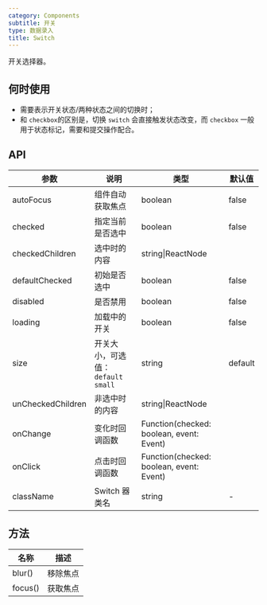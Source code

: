 ```yaml
---
category: Components
subtitle: 开关
type: 数据录入
title: Switch
---
```


开关选择器。

## 何时使用

- 需要表示开关状态/两种状态之间的切换时；
- 和 `checkbox`的区别是，切换 `switch` 会直接触发状态改变，而 `checkbox` 一般用于状态标记，需要和提交操作配合。

## API

| 参数 | 说明 | 类型 | 默认值 |
| --- | --- | --- | --- |
| autoFocus | 组件自动获取焦点 | boolean | false |
| checked | 指定当前是否选中 | boolean | false |
| checkedChildren | 选中时的内容 | string\|ReactNode |  |
| defaultChecked | 初始是否选中 | boolean | false |
| disabled | 是否禁用 | boolean | false |
| loading | 加载中的开关 | boolean | false |
| size | 开关大小，可选值：`default` `small` | string | default |
| unCheckedChildren | 非选中时的内容 | string\|ReactNode |  |
| onChange | 变化时回调函数 | Function(checked: boolean, event: Event) |  |
| onClick | 点击时回调函数 | Function(checked: boolean, event: Event) |  |
| className | Switch 器类名 | string | - |

## 方法

| 名称    | 描述     |
| ------- | -------- |
| blur()  | 移除焦点 |
| focus() | 获取焦点 |
